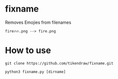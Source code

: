 # fixname
Removes Emojies from filenames
```
fire🔥🔥.png --> fire.png
```

# How to use
```
git clone https://github.com/tikendraw/fixname.git

python3 fixname.py [dirname]

```
